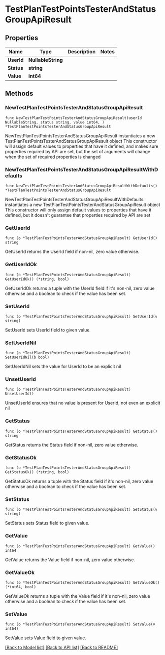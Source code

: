 # TestPlanTestPointsTesterAndStatusGroupApiResult

## Properties

Name | Type | Description | Notes
------------ | ------------- | ------------- | -------------
**UserId** | **NullableString** |  | 
**Status** | **string** |  | 
**Value** | **int64** |  | 

## Methods

### NewTestPlanTestPointsTesterAndStatusGroupApiResult

`func NewTestPlanTestPointsTesterAndStatusGroupApiResult(userId NullableString, status string, value int64, ) *TestPlanTestPointsTesterAndStatusGroupApiResult`

NewTestPlanTestPointsTesterAndStatusGroupApiResult instantiates a new TestPlanTestPointsTesterAndStatusGroupApiResult object
This constructor will assign default values to properties that have it defined,
and makes sure properties required by API are set, but the set of arguments
will change when the set of required properties is changed

### NewTestPlanTestPointsTesterAndStatusGroupApiResultWithDefaults

`func NewTestPlanTestPointsTesterAndStatusGroupApiResultWithDefaults() *TestPlanTestPointsTesterAndStatusGroupApiResult`

NewTestPlanTestPointsTesterAndStatusGroupApiResultWithDefaults instantiates a new TestPlanTestPointsTesterAndStatusGroupApiResult object
This constructor will only assign default values to properties that have it defined,
but it doesn't guarantee that properties required by API are set

### GetUserId

`func (o *TestPlanTestPointsTesterAndStatusGroupApiResult) GetUserId() string`

GetUserId returns the UserId field if non-nil, zero value otherwise.

### GetUserIdOk

`func (o *TestPlanTestPointsTesterAndStatusGroupApiResult) GetUserIdOk() (*string, bool)`

GetUserIdOk returns a tuple with the UserId field if it's non-nil, zero value otherwise
and a boolean to check if the value has been set.

### SetUserId

`func (o *TestPlanTestPointsTesterAndStatusGroupApiResult) SetUserId(v string)`

SetUserId sets UserId field to given value.


### SetUserIdNil

`func (o *TestPlanTestPointsTesterAndStatusGroupApiResult) SetUserIdNil(b bool)`

 SetUserIdNil sets the value for UserId to be an explicit nil

### UnsetUserId
`func (o *TestPlanTestPointsTesterAndStatusGroupApiResult) UnsetUserId()`

UnsetUserId ensures that no value is present for UserId, not even an explicit nil
### GetStatus

`func (o *TestPlanTestPointsTesterAndStatusGroupApiResult) GetStatus() string`

GetStatus returns the Status field if non-nil, zero value otherwise.

### GetStatusOk

`func (o *TestPlanTestPointsTesterAndStatusGroupApiResult) GetStatusOk() (*string, bool)`

GetStatusOk returns a tuple with the Status field if it's non-nil, zero value otherwise
and a boolean to check if the value has been set.

### SetStatus

`func (o *TestPlanTestPointsTesterAndStatusGroupApiResult) SetStatus(v string)`

SetStatus sets Status field to given value.


### GetValue

`func (o *TestPlanTestPointsTesterAndStatusGroupApiResult) GetValue() int64`

GetValue returns the Value field if non-nil, zero value otherwise.

### GetValueOk

`func (o *TestPlanTestPointsTesterAndStatusGroupApiResult) GetValueOk() (*int64, bool)`

GetValueOk returns a tuple with the Value field if it's non-nil, zero value otherwise
and a boolean to check if the value has been set.

### SetValue

`func (o *TestPlanTestPointsTesterAndStatusGroupApiResult) SetValue(v int64)`

SetValue sets Value field to given value.



[[Back to Model list]](../README.md#documentation-for-models) [[Back to API list]](../README.md#documentation-for-api-endpoints) [[Back to README]](../README.md)


